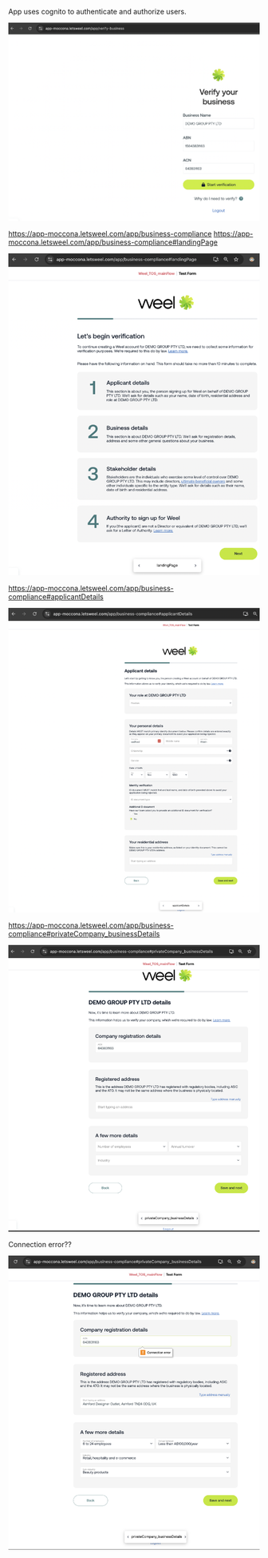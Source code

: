 App uses cognito to authenticate and authorize users.

![alt text](image.png)

https://app-moccona.letsweel.com/app/business-compliance
https://app-moccona.letsweel.com/app/business-compliance#landingPage

![alt text](image-1.png)

https://app-moccona.letsweel.com/app/business-compliance#applicantDetails

![alt text](image-2.png)

https://app-moccona.letsweel.com/app/business-compliance#privateCompany_businessDetails

![alt text](image-3.png)

Connection error??

![alt text](image-4.png)
